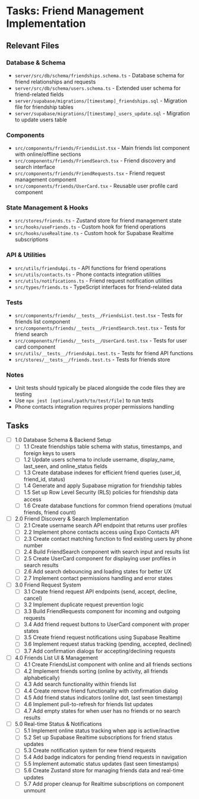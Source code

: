 # Tasks: Friend Management Implementation

## Relevant Files

### Database & Schema
- `server/src/db/schema/friendships.schema.ts` - Database schema for friend relationships and requests
- `server/src/db/schema/users.schema.ts` - Extended user schema for friend-related fields
- `server/supabase/migrations/[timestamp]_friendships.sql` - Migration file for friendship tables
- `server/supabase/migrations/[timestamp]_users_update.sql` - Migration to update users table

### Components
- `src/components/friends/FriendsList.tsx` - Main friends list component with online/offline sections
- `src/components/friends/FriendSearch.tsx` - Friend discovery and search interface  
- `src/components/friends/FriendRequests.tsx` - Friend request management component
- `src/components/friends/UserCard.tsx` - Reusable user profile card component

### State Management & Hooks
- `src/stores/friends.ts` - Zustand store for friend management state
- `src/hooks/useFriends.ts` - Custom hook for friend operations
- `src/hooks/useRealtime.ts` - Custom hook for Supabase Realtime subscriptions

### API & Utilities
- `src/utils/friendsApi.ts` - API functions for friend operations
- `src/utils/contacts.ts` - Phone contacts integration utilities
- `src/utils/notifications.ts` - Friend request notification utilities
- `src/types/friends.ts` - TypeScript interfaces for friend-related data

### Tests
- `src/components/friends/__tests__/FriendsList.test.tsx` - Tests for friends list component
- `src/components/friends/__tests__/FriendSearch.test.tsx` - Tests for friend search
- `src/components/friends/__tests__/UserCard.test.tsx` - Tests for user card component
- `src/utils/__tests__/friendsApi.test.ts` - Tests for friend API functions
- `src/stores/__tests__/friends.test.ts` - Tests for friends store

### Notes

- Unit tests should typically be placed alongside the code files they are testing
- Use `npx jest [optional/path/to/test/file]` to run tests
- Phone contacts integration requires proper permissions handling

## Tasks

- [ ] 1.0 Database Schema & Backend Setup
  - [ ] 1.1 Create friendships table schema with status, timestamps, and foreign keys to users
  - [ ] 1.2 Update users schema to include username, display_name, last_seen, and online_status fields
  - [ ] 1.3 Create database indexes for efficient friend queries (user_id, friend_id, status)
  - [ ] 1.4 Generate and apply Supabase migration for friendship tables
  - [ ] 1.5 Set up Row Level Security (RLS) policies for friendship data access
  - [ ] 1.6 Create database functions for common friend operations (mutual friends, friend count)

- [ ] 2.0 Friend Discovery & Search Implementation
  - [ ] 2.1 Create username search API endpoint that returns user profiles
  - [ ] 2.2 Implement phone contacts access using Expo Contacts API
  - [ ] 2.3 Create contact matching function to find existing users by phone number
  - [ ] 2.4 Build FriendSearch component with search input and results list
  - [ ] 2.5 Create UserCard component for displaying user profiles in search results
  - [ ] 2.6 Add search debouncing and loading states for better UX
  - [ ] 2.7 Implement contact permissions handling and error states

- [ ] 3.0 Friend Request System
  - [ ] 3.1 Create friend request API endpoints (send, accept, decline, cancel)
  - [ ] 3.2 Implement duplicate request prevention logic
  - [ ] 3.3 Build FriendRequests component for incoming and outgoing requests
  - [ ] 3.4 Add friend request buttons to UserCard component with proper states
  - [ ] 3.5 Create friend request notifications using Supabase Realtime
  - [ ] 3.6 Implement request status tracking (pending, accepted, declined)
  - [ ] 3.7 Add confirmation dialogs for accepting/declining requests

- [ ] 4.0 Friends List UI & Management
  - [ ] 4.1 Create FriendsList component with online and all friends sections
  - [ ] 4.2 Implement friends sorting (online by activity, all friends alphabetically)
  - [ ] 4.3 Add search functionality within friends list
  - [ ] 4.4 Create remove friend functionality with confirmation dialog
  - [ ] 4.5 Add friend status indicators (online dot, last seen timestamp)
  - [ ] 4.6 Implement pull-to-refresh for friends list updates
  - [ ] 4.7 Add empty states for when user has no friends or no search results

- [ ] 5.0 Real-time Status & Notifications
  - [ ] 5.1 Implement online status tracking when app is active/inactive
  - [ ] 5.2 Set up Supabase Realtime subscriptions for friend status updates
  - [ ] 5.3 Create notification system for new friend requests
  - [ ] 5.4 Add badge indicators for pending friend requests in navigation
  - [ ] 5.5 Implement automatic status updates (last seen timestamps)
  - [ ] 5.6 Create Zustand store for managing friends data and real-time updates
  - [ ] 5.7 Add proper cleanup for Realtime subscriptions on component unmount 